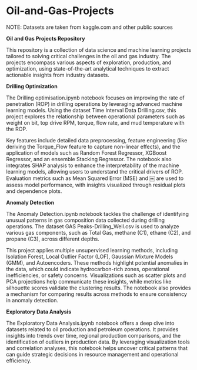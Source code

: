 # Oil-and-Gas-Projects
NOTE: Datasets are taken from kaggle.com and other public sources

**Oil and Gas Projects Repository**

This repository is a collection of data science and machine learning projects tailored to solving critical challenges in the oil and gas industry. The projects encompass various aspects of exploration, production, and optimization, using state-of-the-art analytical techniques to extract actionable insights from industry datasets.

**Drilling Optimization**

The Drilling optimisation.ipynb notebook focuses on improving the rate of penetration (ROP) in drilling operations by leveraging advanced machine learning models. Using the dataset Time Interval Data Drilling.csv, this project explores the relationship between operational parameters such as weight on bit, top drive RPM, torque, flow rate, and mud temperature with the ROP.

Key features include detailed data preprocessing, feature engineering (like deriving the Torque_Flow feature to capture non-linear effects), and the application of models such as Random Forest Regressor, XGBoost Regressor, and an ensemble Stacking Regressor. The notebook also integrates SHAP analysis to enhance the interpretability of the machine learning models, allowing users to understand the critical drivers of ROP. Evaluation metrics such as Mean Squared Error (MSE) and ￼ are used to assess model performance, with insights visualized through residual plots and dependence plots.

**Anomaly Detection**

The Anomaly Detection.ipynb notebook tackles the challenge of identifying unusual patterns in gas composition data collected during drilling operations. The dataset GAS Peaks-Drilling_Well.csv is used to analyze various gas components, such as Total Gas, methane (C1), ethane (C2), and propane (C3), across different depths.

This project applies multiple unsupervised learning methods, including Isolation Forest, Local Outlier Factor (LOF), Gaussian Mixture Models (GMM), and Autoencoders. These methods highlight potential anomalies in the data, which could indicate hydrocarbon-rich zones, operational inefficiencies, or safety concerns. Visualizations such as scatter plots and PCA projections help communicate these insights, while metrics like silhouette scores validate the clustering results. The notebook also provides a mechanism for comparing results across methods to ensure consistency in anomaly detection.

**Exploratory Data Analysis**

The Exploratory Data Analysis.ipynb notebook offers a deep dive into datasets related to oil production and petroleum operations. It provides insights into trends over time, regional production comparisons, and the identification of outliers in production data. By leveraging visualization tools and correlation analyses, this notebook helps uncover critical patterns that can guide strategic decisions in resource management and operational efficiency.


